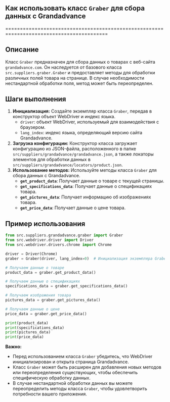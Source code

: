 ## Как использовать класс `Graber` для сбора данных с Grandadvance
=========================================================================================

Описание
-------------------------
Класс `Graber` предназначен для сбора данных о товарах с веб-сайта `grandadvance.com`. Он наследуется от базового класса `src.suppliers.graber.Graber` и предоставляет методы для обработки различных полей товара на странице. В случае необходимости нестандартной обработки поля, метод может быть переопределен.

Шаги выполнения
-------------------------
1. **Инициализация:**  Создайте экземпляр класса `Graber`, передав в конструктор объект WebDriver и индекс языка. 
    - `driver`: объект WebDriver, используемый для взаимодействия с браузером.
    - `lang_index`: индекс языка, определяющий версию сайта Grandadvance. 
2. **Загрузка конфигурации:**  Конструктор класса загружает конфигурацию из JSON-файла, расположенного в папке `src/suppliers/grandadvance/grandadvance.json`, а также локаторы элементов для обработки данных в `src/suppliers/grandadvance/locators/product.json`.
3. **Использование методов:**  Используйте методы класса `Graber` для сбора данных с Grandadvance. 
    -  **`get_product_data`**:  Получает данные о товаре с текущей страницы.
    - **`get_specifications_data`**:  Получает данные о спецификациях товара.
    - **`get_pictures_data`**:  Получает информацию об изображениях товара. 
    - **`get_price_data`**:  Получает данные о цене товара. 

Пример использования
-------------------------

```python
from src.suppliers.grandadvance.graber import Graber
from src.webdriver.driver import Driver
from src.webdriver.drivers.chrome import Chrome

driver = Driver(Chrome)
graber = Graber(driver, lang_index=0)  # Инициализация экземпляра Graber

# Получаем данные о товаре
product_data = graber.get_product_data() 

# Получаем данные о спецификациях
specifications_data = graber.get_specifications_data()

# Получаем изображения товара
pictures_data = graber.get_pictures_data()

# Получаем данные о цене
price_data = graber.get_price_data() 

print(product_data)
print(specifications_data)
print(pictures_data)
print(price_data) 
```

**Важно:**

- Перед использованием класса `Graber` убедитесь, что WebDriver инициализирован и открыта страница Grandadvance. 
- Класс `Graber` может быть расширен для добавления новых методов или переопределения существующих, чтобы обеспечить специфическую обработку данных.
- В случае нестандартной обработки данных вы можете переопределить методы класса `Graber`, чтобы удовлетворить потребности вашего приложения.